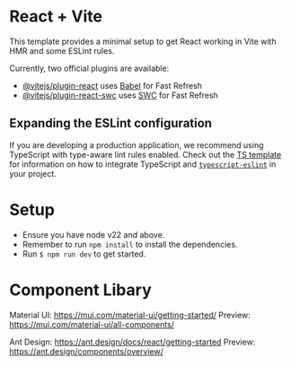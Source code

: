 # React + Vite

This template provides a minimal setup to get React working in Vite with HMR and some ESLint rules.

Currently, two official plugins are available:

- [@vitejs/plugin-react](https://github.com/vitejs/vite-plugin-react/blob/main/packages/plugin-react) uses [Babel](https://babeljs.io/) for Fast Refresh
- [@vitejs/plugin-react-swc](https://github.com/vitejs/vite-plugin-react/blob/main/packages/plugin-react-swc) uses [SWC](https://swc.rs/) for Fast Refresh

## Expanding the ESLint configuration

If you are developing a production application, we recommend using TypeScript with type-aware lint rules enabled. Check out the [TS template](https://github.com/vitejs/vite/tree/main/packages/create-vite/template-react-ts) for information on how to integrate TypeScript and [`typescript-eslint`](https://typescript-eslint.io) in your project.

# Setup

- Ensure you have node v22 and above.
- Remember to run `npm install` to install the dependencies.
- Run `$ npm run dev` to get started.

# Component Libary

Material UI: https://mui.com/material-ui/getting-started/
Preview: https://mui.com/material-ui/all-components/

Ant Design: https://ant.design/docs/react/getting-started
Preview: https://ant.design/components/overview/